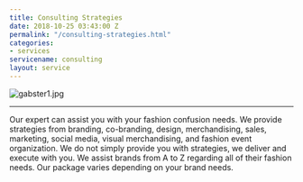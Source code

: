 ```yaml
---
title: Consulting Strategies
date: 2018-10-25 03:43:00 Z
permalink: "/consulting-strategies.html"
categories:
- services
servicename: consulting
layout: service
---
```


![gabster1.jpg](/uploads/gabster1.jpg)

---

Our expert can assist you with your fashion confusion needs. We provide strategies from branding, co-branding, design, merchandising, sales, marketing, social media, visual merchandising, and fashion event organization. We do not simply provide you with strategies, we deliver and execute with you. We assist brands from A to Z regarding all of their fashion needs. Our package varies depending on your brand needs.